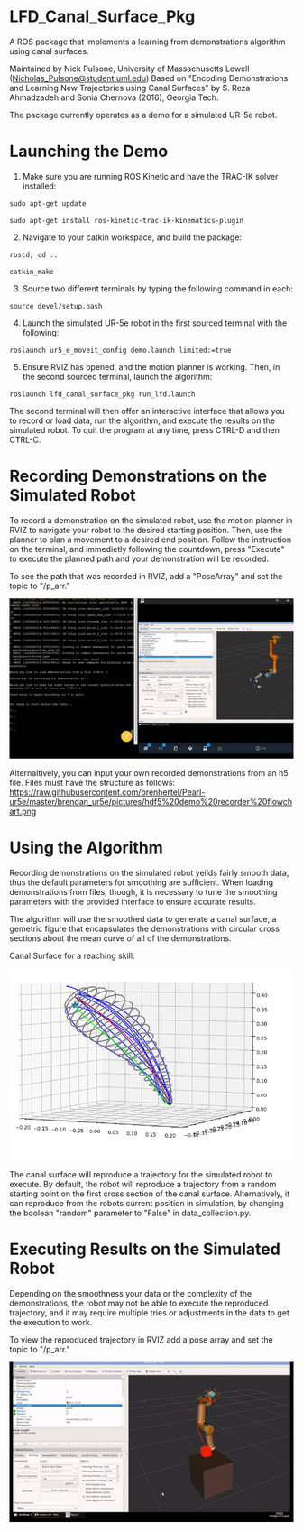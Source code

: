 # LFD_Canal_Surface_Pkg
A ROS package that implements a learning from demonstrations algorithm using canal surfaces.

Maintained by Nick Pulsone, University of Massachusetts Lowell (Nicholas_Pulsone@student.uml.edu)
Based on "Encoding Demonstrations and Learning New Trajectories using Canal Surfaces"
by S. Reza Ahmadzadeh and Sonia Chernova (2016), Georgia Tech.

The package currently operates as a demo for a simulated UR-5e robot. 

# Launching the Demo
1) Make sure you are running ROS Kinetic and have the TRAC-IK solver installed:
```
sudo apt-get update
```
```
sudo apt-get install ros-kinetic-trac-ik-kinematics-plugin
```

2) Navigate to your catkin workspace, and build the package:
```
roscd; cd ..
```
```
catkin_make
```

3) Source two different terminals by typing the following command in each:
```
source devel/setup.bash
```

4) Launch the simulated UR-5e robot in the first sourced terminal with the following:
```
roslaunch ur5_e_moveit_config demo.launch limited:=true
```

5) Ensure RVIZ has opened, and the motion planner is working. Then, in the second sourced terminal, launch the algorithm:
```
roslaunch lfd_canal_surface_pkg run_lfd.launch
```

The second terminal will then offer an interactive interface that allows you to record or load data, run the algorithm, and execute the results on the simulated robot. To quit the program at any time, press CTRL-D and then CTRL-C.

# Recording Demonstrations on the Simulated Robot

To record a demonstration on the simulated robot, use the motion planner in RVIZ to navigate your robot to the desired starting position. Then, use the planner to plan a movement to a desired end position. Follow the instruction on the terminal, and immedietly following the countdown, press "Execute" to execute the planned path and your demonstration will be recorded.

To see the path that was recorded in RVIZ, add a "PoseArray" and set the topic to "/p_arr."

![alt text](https://github.com/NickPulsone/LFD_Canal_Surface_Pkg/blob/main/images/demo_rec.gif?raw=true)

Alternaltively, you can input your own recorded demonstrations from an h5 file. Files must have the structure as follows:
https://raw.githubusercontent.com/brenhertel/Pearl-ur5e/master/brendan_ur5e/pictures/hdf5%20demo%20recorder%20flowchart.png

# Using the Algorithm

Recording demonstrations on the simulated robot yeilds fairly smooth data, thus the default parameters for smoothing are sufficient. When loading demonstrations from files, though, it is necessary to tune the smoothing parameters with the provided interface to ensure accurate results.
  
The algorithm will use the smoothed data to generate a canal surface, a gemetric figure that encapsulates the demonstrations with circular cross sections about the mean curve of all of the demonstrations.
  
Canal Surface for a reaching skill:
  

![alt text](https://github.com/NickPulsone/LFD_Canal_Surface_Pkg/blob/main/images/reaching_canal_surface.png?raw=true)
  
The canal surface will reproduce a trajectory for the simulated robot to execute. By default, the robot will reproduce a trajectory from a random starting point on the first cross section of the canal surface. Alternatively, it can reproduce from the robots current position in simulation, by changing the boolean "random" parameter to "False" in data_collection.py.
  
# Executing Results on the Simulated Robot

Depending on the smoothness your data or the complexity of the demonstrations, the robot may not be able to execute the reproduced trajectory, and it may require multiple tries or adjustments in the data to get the execution to work. 
  
To view the reproduced trajectory in RVIZ add a pose array and set the topic to "/p_arr."


![alt text](https://github.com/NickPulsone/LFD_Canal_Surface_Pkg/blob/main/images/traj_exec.gif?raw=true)


